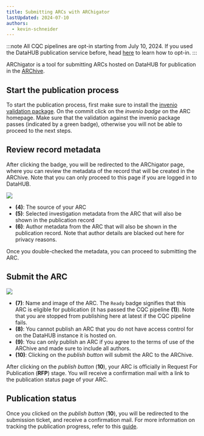 ```yaml
---
title: Submitting ARCs with ARChigator
lastUpdated: 2024-07-10
authors:
  - kevin-schneider
---
```


:::note
All CQC pipelines are opt-in starting from July 10, 2024. If you used the DataHUB publication service before, head [here](/nfdi4plants.knowledgebase/arc-validation/validation-packages) to learn how to opt-in.
:::

ARChigator is a tool for submitting ARCs hosted on DataHUB for publication in the [ARChive](https://archive.nfdi4plants.org/communities/dataplant).

## Start the publication process

To start the publication process, first make sure to install the [invenio validation package](https://avpr.nfdi4plants.org/package/invenio). On the commit click on the _invenio badge_ on the ARC homepage. Make sure that the validation against the invenio package  passes (indicated by a green badge), otherwise you will not be able to proceed to the next steps.

## Review record metadata

After clicking the badge, you will be redirected to the ARChigator page, where you can review the metadata of the record that will be created in the ARChive. Note that you can only proceed to this page if you are logged in to DataHUB.

![](@images/data-publications/archigator-metadata-review.png)

- **(4)**: The source of your ARC
- **(5)**: Selected investigation metadata from the ARC that will also be shown in the publication record
- **(6)**: Author metadata from the ARC that will also be shown in the publication record. Note that author details are blacked out here for privacy reasons.

Once you double-checked the metadata, you can proceed to submitting the ARC.

## Submit the ARC


![](@images/data-publications/archigator-submit.png)

- **(7)**: Name and image of the ARC. The `Ready` badge signifies that this ARC is eligible for publication (it has passed the CQC pipeline **(1)**). Note that you are stopped from publishing here at latest if the CQC pipeline fails.
- **(8)**: You cannot publish an ARC that you do not have access control for on the DataHUB instance it is hosted on.
- **(9)**: You can only publish an ARC if you agree to the terms of use of the ARChive and made sure to include all authors.
- **(10)**: Clicking on the _publish button_ will submit the ARC to the ARChive.

After clicking on the _publish button_ (**10**), your ARC is officially in Request For Publication (**RFP**) stage. You will receive a confirmation mail with a link to the publication status page of your ARC.

## Publication status

Once you clicked on the _publish button_ (**10**), you will be redirected to the submission ticket, and receive a confirmation mail. For more information on tracking the publication progress, refer to this [guide](/nfdi4plants.knowledgebase/datahub/data-publications/datahub-data-publications-status).
